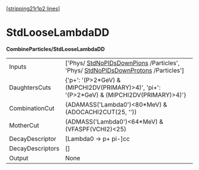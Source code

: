 [[stripping21r1p2 lines]](./stripping21r1p2-commonparticles)

# StdLooseLambdaDD

**CombineParticles/StdLooseLambdaDD**

|                  |                                                                                                                                                                      |
|------------------|----------------------------------------------------------------------------------------------------------------------------------------------------------------------|
| Inputs           | ['Phys/ [StdNoPIDsDownPions](./stripping21r1p2-stdnopidsdownpions) /Particles', 'Phys/ [StdNoPIDsDownProtons](./stripping21r1p2-stdnopidsdownprotons) /Particles'] |
| DaughtersCuts    | {'p+': '(P\>2\*GeV) & (MIPCHI2DV(PRIMARY)\>4)', 'pi+': '(P\>2\*GeV) & (MIPCHI2DV(PRIMARY)\>4)'}                                                                      |
| CombinationCut   | (ADAMASS('Lambda0')\<80\*MeV) & (ADOCACHI2CUT(25, ''))                                                                                                               |
| MotherCut        | (ADMASS('Lambda0')\<64\*MeV) & (VFASPF(VCHI2)\<25)                                                                                                                   |
| DecayDescriptor  | [Lambda0 -\> p+ pi-]cc                                                                                                                                             |
| DecayDescriptors | []                                                                                                                                                                 |
| Output           | None                                                                                                                                                                 |
